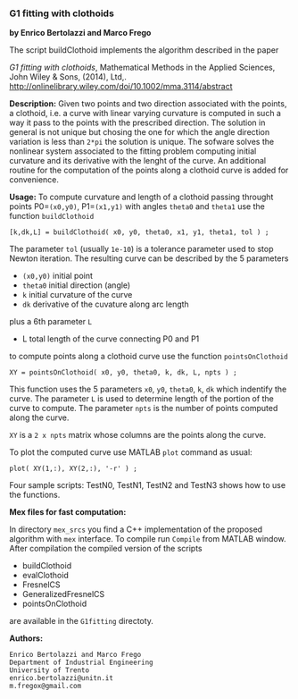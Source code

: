 ### G1 fitting with clothoids
**by Enrico Bertolazzi and Marco Frego**

The script buildClothoid implements the algorithm described in the paper

*G1 fitting with clothoids*, Mathematical Methods in the Applied Sciences, John Wiley & Sons, (2014), Ltd,.
http://onlinelibrary.wiley.com/doi/10.1002/mma.3114/abstract


**Description:**
Given two points and two direction associated with the points, 
a clothoid, i.e. a curve with linear varying curvature is computed
in such a way it pass to the points with the prescribed direction.
The solution in general is not unique but chosing the one for
which the angle direction variation is less than `2*pi` the solution
is unique.
The sofware solves the nonlinear system associated to the fitting problem
computing initial curvature and its derivative with the lenght of the curve.
An additional routine for the computation of the points along a clothoid
curve is added for convenience.

**Usage:**
To compute curvature and length of a clothoid passing throught points
P0=`(x0,y0)`, P1=`(x1,y1)` with angles `theta0` and `theta1` use the
function `buildClothoid`

`[k,dk,L] = buildClothoid( x0, y0, theta0, x1, y1, theta1, tol ) ;`

The parameter `tol` (usually `1e-10`) is a tolerance parameter
used to stop Newton iteration.
The resulting curve can be described by the 5 parameters

  - `(x0,y0)` initial point
  - `theta0`  initial direction (angle)
  - `k`       initial curvature of the curve
  - `dk`      derivative of the cuvature along arc length

plus a 6th parameter `L`

  - L         total length of the curve connecting P0 and P1

to compute points along a clothoid curve use the function `pointsOnClothoid`

`XY = pointsOnClothoid( x0, y0, theta0, k, dk, L, npts ) ;`

This function uses the 5 parameters `x0`, `y0`, `theta0`, `k`, `dk`
which indentify the curve. The parameter `L` is used to determine length 
of the portion of the curve to compute. The parameter `npts` is the number
of points computed along the curve. 

`XY` is a `2 x npts` matrix whose columns are the points along the curve. 

To plot the computed curve use MATLAB `plot` command as usual:

`plot( XY(1,:), XY(2,:), '-r' ) ;`

Four sample scripts: TestN0, TestN1, TestN2 and TestN3 shows how to use the functions.

**Mex files for fast computation:**

In directory `mex_srcs` you find a C++ implementation of the proposed algorithm 
with `mex` interface. To compile run `Compile` from MATLAB window.
After compilation the compiled version of the scripts

- buildClothoid
- evalClothoid
- FresnelCS
- GeneralizedFresnelCS
- pointsOnClothoid

are available in the `G1fitting` directoty.

**Authors:**
	
	Enrico Bertolazzi and Marco Frego
	Department of Industrial Engineering
	University of Trento
	enrico.bertolazzi@unitn.it
	m.fregox@gmail.com

